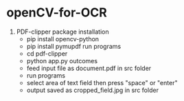 # openCV-for-OCR
1. PDF-clipper
  package installation
    - pip install opencv-python
    - pip install pymupdf
  run programs
    - cd pdf-clipper
    - python app.py
  outcomes
    - feed input file as document.pdf in src folder
    - run programs
    - select area of text field then press "space" or "enter"
    - output saved as cropped_field.jpg in src folder 